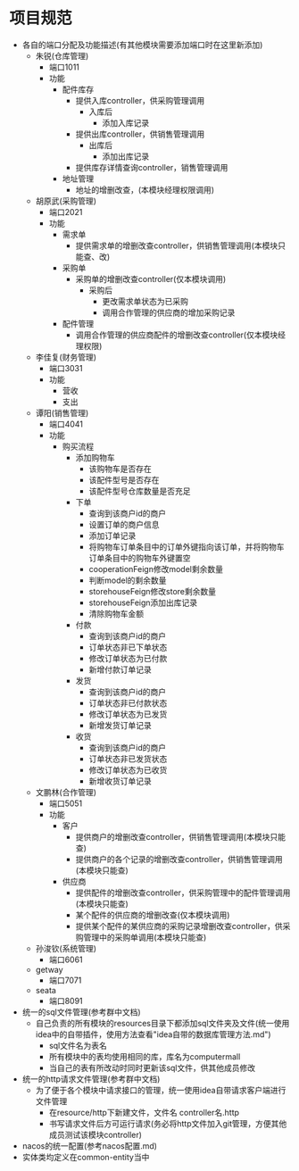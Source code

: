 # 项目规范

* 各自的端口分配及功能描述(有其他模块需要添加端口时在这里新添加)
  * 朱锐(仓库管理)
    * 端口1011
    * 功能
      * 配件库存
        * 提供入库controller，供采购管理调用
          * 入库后
            * 添加入库记录
        * 提供出库controller，供销售管理调用
          * 出库后
            * 添加出库记录
        * 提供库存详情查询controller，销售管理调用
      * 地址管理
        * 地址的增删改查，(本模块经理权限调用)
  * 胡原武(采购管理)
    * 端口2021
    * 功能
      * 需求单
        * 提供需求单的增删改查controller，供销售管理调用(本模块只能查、改)
      * 采购单
        * 采购单的增删改查controller(仅本模块调用)
          * 采购后
            * 更改需求单状态为已采购
            * 调用合作管理的供应商的增加采购记录
      * 配件管理
        * 调用合作管理的供应商配件的增删改查controller(仅本模块经理权限)
  * 李佳复(财务管理)
    * 端口3031
    * 功能
      * 营收
      * 支出
  * 谭阳(销售管理)
    * 端口4041
    * 功能
      * 购买流程
        * 添加购物车
          * 该购物车是否存在
          * 该配件型号是否存在
          * 该配件型号仓库数量是否充足
        * 下单
          * 查询到该商户id的商户
          * 设置订单的商户信息
          * 添加订单记录
          * 将购物车订单条目中的订单外键指向该订单，并将购物车订单条目中的购物车外键置空
          * cooperationFeign修改model剩余数量
          * 判断model的剩余数量
          * storehouseFeign修改store剩余数量
          * storehouseFeign添加出库记录
          * 清除购物车金额
        * 付款
          * 查询到该商户id的商户
          * 订单状态非已下单状态
          * 修改订单状态为已付款
          * 新增付款订单记录
        * 发货
          * 查询到该商户id的商户
          * 订单状态非已付款状态
          * 修改订单状态为已发货
          * 新增发货订单记录
        * 收货
          * 查询到该商户id的商户
          * 订单状态非已发货状态
          * 修改订单状态为已收货
          * 新增收货订单记录
  * 文鹏林(合作管理)
    * 端口5051
    * 功能
      * 客户
        * 提供商户的增删改查controller，供销售管理调用(本模块只能查)
        * 提供商户的各个记录的增删改查controller，供销售管理调用(本模块只能查)
      * 供应商
        * 提供配件的增删改查controller，供采购管理中的配件管理调用(本模块只能查)
        * 某个配件的供应商的增删改查(仅本模块调用)
        * 提供某个配件的某供应商的采购记录增删改查controller，供采购管理中的采购单调用(本模块只能查)
  * 孙浚钦(系统管理)
    * 端口6061
  * getway
    * 端口7071
  * seata
    * 端口8091
* 统一的sql文件管理(参考群中文档)
  * 自己负责的所有模块的resources目录下都添加sql文件夹及文件(统一使用idea中的自带插件，使用方法查看"idea自带的数据库管理方法.md")
    * sql文件名为表名
    * 所有模块中的表均使用相同的库，库名为computermall
    * 当自己的表有所改动时同时更新该sql文件，供其他成员修改
* 统一的http请求文件管理(参考群中文档)
  * 为了便于各个模块中请求接口的管理，统一使用idea自带请求客户端进行文件管理
    * 在resource/http下新建文件，文件名 controller名.http
    * 书写请求文件后方可运行请求(务必将http文件加入git管理，方便其他成员测试该模块controller)
* nacos的统一配置(参考nacos配置.md)
* 实体类均定义在common-entity当中
